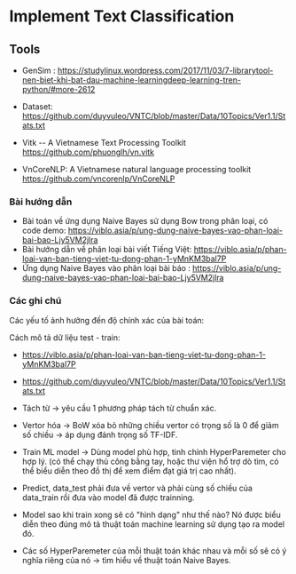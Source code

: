 # Implement Text Classification

## Tools

- GenSim : https://studylinux.wordpress.com/2017/11/03/7-librarytool-nen-biet-khi-bat-dau-machine-learningdeep-learning-tren-python/#more-2612

- Dataset: https://github.com/duyvuleo/VNTC/blob/master/Data/10Topics/Ver1.1/Stats.txt

- Vitk -- A Vietnamese Text Processing Toolkit https://github.com/phuonglh/vn.vitk
- VnCoreNLP: A Vietnamese natural language processing toolkit https://github.com/vncorenlp/VnCoreNLP

### Bài hướng dẫn

- Bài toán về ứng dụng Naive Bayes sử dụng Bow trong phân loại, có code demo: https://viblo.asia/p/ung-dung-naive-bayes-vao-phan-loai-bai-bao-Ljy5VM2jlra
- Bài hướng dẫn về phân loại bài viết Tiếng Việt: https://viblo.asia/p/phan-loai-van-ban-tieng-viet-tu-dong-phan-1-yMnKM3bal7P
- Ứng dụng Naive Bayes vào phân loại bài báo
: https://viblo.asia/p/ung-dung-naive-bayes-vao-phan-loai-bai-bao-Ljy5VM2jlra

### Các ghi chú

Các yếu tố ảnh hưởng đến độ chính xác của bài toán:

Cách mô tả dữ liệu test - train:
  - https://viblo.asia/p/phan-loai-van-ban-tieng-viet-tu-dong-phan-1-yMnKM3bal7P
  - https://github.com/duyvuleo/VNTC/blob/master/Data/10Topics/Ver1.1/Stats.txt

- Tách từ   -> yêu cầu 1 phương pháp tách từ chuẩn xác.
- Vertor hóa    -> BoW xóa bỏ những chiều vertor có trọng số là 0 để giảm số chiều -> áp dụng đánh trọng số TF-IDF.
- Train ML model -> Dùng model phù hợp, tinh chỉnh HyperParemeter cho hợp lý. (có thể chạy thủ công bằng tay, hoặc thư viện hổ trợ dò tìm, có thể biểu diễn theo đồ thị để xem điểm đạt giá trị cao nhất).
- Predict, data_test phải đưa về vertor và phải cùng số chiều của data_train rồi đưa vào model đã được trainning.
- Model sao khi train xong sẽ có "hình dạng" như thế nào? Nó được biểu diễn theo đúng mô tả thuật toán machine learning sử dụng tạo ra model đó.
- Các số HyperParemeter của mỗi thuật toán khác nhau và mỗi số sẽ có ý nghĩa riêng của nó -> tìm hiểu về thuật toán Naive Bayes.
